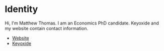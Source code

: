 # Identity

Hi, I'm Matthew Thomas. I am an Economics PhD candidate. Keyoxide and my website contain contact information.

- [Website](https://mattwthomas.com)
- [Keyoxide](https://keyoxide.org/12E711999B101F6F7C0AEDBB2F3EB8E26FE75E85)